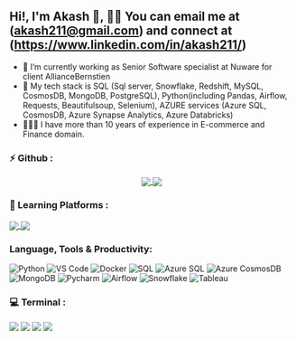 ## Hi!, I'm Akash 👋, 🙋‍♀️ You can email me at (akash211@gmail.com) and connect at (https://www.linkedin.com/in/akash211/)

- 🌱 I’m currently working as Senior Software specialist at Nuware for client AllianceBernstien
- 🐍 My tech stack is SQL (Sql server, Snowflake, Redshift, MySQL, CosmosDB, MongoDB, PostgreSQL), Python(including Pandas, Airflow, Requests, Beautifulsoup, Selenium), AZURE services (Azure SQL, CosmosDB, Azure Synapse Analytics, Azure Databricks)
- 👨🏻‍💻 I have more than 10 years of experience in E-commerce and Finance domain.

[//]: <> (💻 I love exploring new tech stack and building cool stuffs..)


[//]: <> ( 🚀 Learning about Open Source and want to contribute to them.)




### ⚡ Github :
<p align="center">
<a href="https://github.com/akash211/github-readme-stats">
  <img align="center" src="https://github-readme-stats.vercel.app/api?username=akash211&theme=aura&show_icons=true" />
</a>
<a href="https://github.com/akash211/github-readme-streak-stats">
  <img align="center" src="https://github-readme-streak-stats.herokuapp.com/?user=akash211&theme=algolia" />
</a>
</p>

### 🏫 Learning Platforms :
<a href="https://www.udemy.com">
  <img align="center" src="https://img.shields.io/badge/Udemy-EC5252?style=for-the-badge&logo=Udemy&logoColor=white" />
</a>
<a href="https://www.youtube.com">
  <img align="center" src="https://img.shields.io/badge/YouTube-FF0000?style=for-the-badge&logo=youtube&logoColor=white" />
</a>


### Language, Tools & Productivity:
<img alt="Python" src="https://img.shields.io/badge/Python-FFD43B?style=flat-square&logo=python&logoColor=blue" />
<img alt="VS Code" src="https://img.shields.io/badge/Visual_Studio_Code-0078D4?style=flat-square&logo=visual%20studio%20code&logoColor=white" />
<img alt="Docker" src="https://img.shields.io/badge/-Docker-46a2f1?style=flat-square&logo=docker&logoColor=white" />
<img alt="SQL" src="https://img.shields.io/badge/-SQL-111111?style=flat-square&logo=sql&logoColor=white" />
<img alt="Azure SQL" src="https://img.shields.io/badge/-Azure SQL-499999?style=flat-square&logo=azure%20sql&logoColor=white" />
<img alt="Azure CosmosDB" src="https://img.shields.io/badge/-Azure CosmosDB-888888?style=flat-square&logo=azure%20cosmosdb&logoColor=white" />
<img alt="MongoDB" src="https://img.shields.io/badge/-MongoDB-13aa52?style=flat-square&logo=mongodb&logoColor=white" />
<img alt="Pycharm" src="https://img.shields.io/badge/-Pycharm-333333?style=flat-square&logo=pycharm&logoColor=white" />
<img alt="Airflow" src="https://img.shields.io/badge/-Airflow-F7B93E?style=flat-square&logo=airflow&logoColor=white" />
<img alt="Snowflake" src="https://img.shields.io/badge/-Snowflake-B7178C?style=flat-square&logo=snowflake&logoColor=white" />
<img alt="Tableau" src="https://img.shields.io/badge/-Tableau-430098?style=flat-square&logo=tableau&logoColor=white" />


### 💻 Terminal :
<img align="center" src="https://img.shields.io/badge/GIT-E44C30?style=for-the-badge&logo=git&logoColor=white" />
<img align="center" src="https://img.shields.io/badge/Command Prompt-4D4D4D?style=for-the-badge&logo=command%20prompt&logoColor=white" />
<img align="center" src="https://img.shields.io/badge/BASH-4D4D4D?style=for-the-badge&logo=bash&logoColor=white" />
<img align="center" src="https://img.shields.io/badge/powershell-5391FE?style=for-the-badge&logo=powershell&logoColor=white" />
